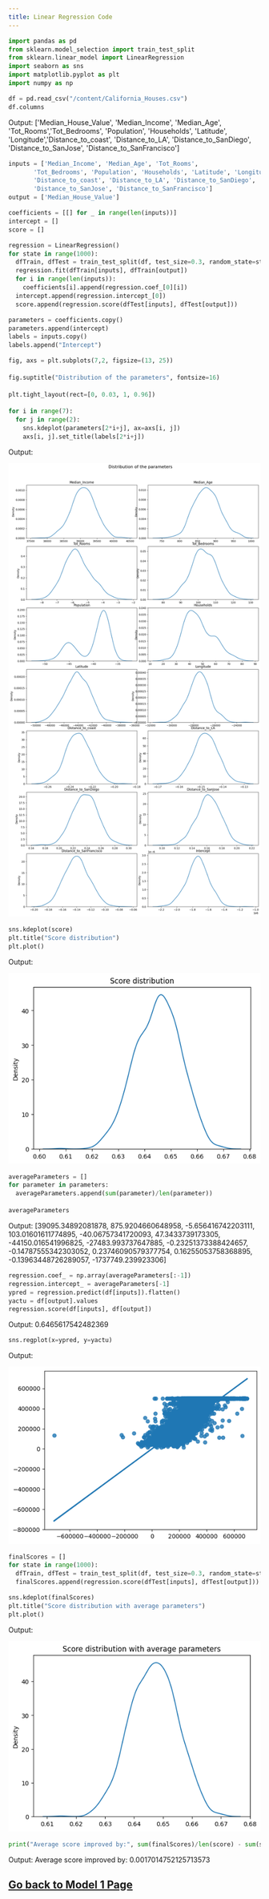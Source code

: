 ```yaml
---
title: Linear Regression Code
---
```


```python
import pandas as pd
from sklearn.model_selection import train_test_split
from sklearn.linear_model import LinearRegression
import seaborn as sns
import matplotlib.pyplot as plt
import numpy as np
```

```python
df = pd.read_csv("/content/California_Houses.csv")
df.columns
```

Output: ['Median_House_Value', 'Median_Income', 'Median_Age', 'Tot_Rooms','Tot_Bedrooms', 'Population', 'Households', 'Latitude', 'Longitude','Distance_to_coast', 'Distance_to_LA', 'Distance_to_SanDiego', 'Distance_to_SanJose', 'Distance_to_SanFrancisco']

```python
inputs = ['Median_Income', 'Median_Age', 'Tot_Rooms',
       'Tot_Bedrooms', 'Population', 'Households', 'Latitude', 'Longitude',
       'Distance_to_coast', 'Distance_to_LA', 'Distance_to_SanDiego',
       'Distance_to_SanJose', 'Distance_to_SanFrancisco']
output = ['Median_House_Value']
```

```python
coefficients = [[] for _ in range(len(inputs))]
intercept = []
score = []
```

```python
regression = LinearRegression()
for state in range(1000):
  dfTrain, dfTest = train_test_split(df, test_size=0.3, random_state=state)
  regression.fit(dfTrain[inputs], dfTrain[output])
  for i in range(len(inputs)):
    coefficients[i].append(regression.coef_[0][i])
  intercept.append(regression.intercept_[0])
  score.append(regression.score(dfTest[inputs], dfTest[output]))
```

```python
parameters = coefficients.copy()
parameters.append(intercept)
labels = inputs.copy()
labels.append("Intercept")
```

```python
fig, axs = plt.subplots(7,2, figsize=(13, 25))

fig.suptitle("Distribution of the parameters", fontsize=16)

plt.tight_layout(rect=[0, 0.03, 1, 0.96])

for i in range(7):
  for j in range(2):
    sns.kdeplot(parameters[2*i+j], ax=axs[i, j])
    axs[i, j].set_title(labels[2*i+j])
```

Output:

![Parameters Distribution](assets/Model1/Parameter%20Distribution.png)

```python
sns.kdeplot(score)
plt.title("Score distribution")
plt.plot()
```

Output:

![Score Distribution](assets/Model1/Score%20Distribution.png)

```python
averageParameters = []
for parameter in parameters:
  averageParameters.append(sum(parameter)/len(parameter))

averageParameters
```

Output:
[39095.34892081878,
875.9204660648958,
-5.656416742203111,
103.01601611774895,
-40.06757341720093,
47.3433739173305,
-44150.016541996825,
-27483.993737647885,
-0.23251373388424657,
-0.14787555342303052,
0.23746090579377754,
0.16255053758368895,
-0.13963448726289057,
-1737749.239923306]

```python
regression.coef_ = np.array(averageParameters[:-1])
regression.intercept_ = averageParameters[-1]
ypred = regression.predict(df[inputs]).flatten()
yactu = df[output].values
regression.score(df[inputs], df[output])
```

Output: 0.6465617542482369

```python
sns.regplot(x=ypred, y=yactu)
```

Output:

![Regplot image](assets/Model1/Regplot.png)

```python
finalScores = []
for state in range(1000):
  dfTrain, dfTest = train_test_split(df, test_size=0.3, random_state=state)
  finalScores.append(regression.score(dfTest[inputs], dfTest[output]))
```

```python
sns.kdeplot(finalScores)
plt.title("Score distribution with average parameters")
plt.plot()
```

Output:

![Score Distribution with average Parameters](assets/Model1/Average%20Score%20Distribution.png)

```python
print("Average score improved by:", sum(finalScores)/len(score) - sum(score)/len(score))
```

Output: Average score improved by: 0.0017014752125713573

## [Go back to Model 1 Page](./model1)
